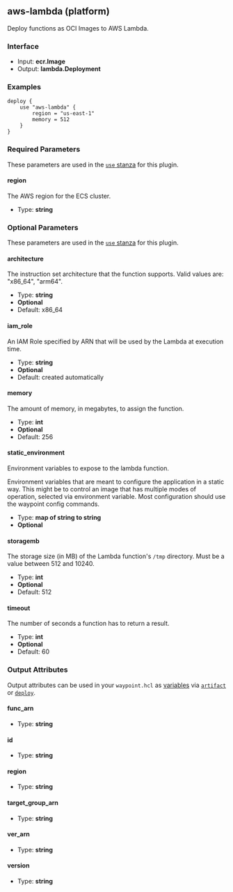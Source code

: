 ## aws-lambda (platform)

Deploy functions as OCI Images to AWS Lambda.

### Interface

- Input: **ecr.Image**
- Output: **lambda.Deployment**

### Examples

```hcl
deploy {
	use "aws-lambda" {
		region = "us-east-1"
		memory = 512
	}
}
```

### Required Parameters

These parameters are used in the [`use` stanza](/docs/waypoint-hcl/use) for this plugin.

#### region

The AWS region for the ECS cluster.

- Type: **string**

### Optional Parameters

These parameters are used in the [`use` stanza](/docs/waypoint-hcl/use) for this plugin.

#### architecture

The instruction set architecture that the function supports. Valid values are: "x86_64", "arm64".

- Type: **string**
- **Optional**
- Default: x86_64

#### iam_role

An IAM Role specified by ARN that will be used by the Lambda at execution time.

- Type: **string**
- **Optional**
- Default: created automatically

#### memory

The amount of memory, in megabytes, to assign the function.

- Type: **int**
- **Optional**
- Default: 256

#### static_environment

Environment variables to expose to the lambda function.

Environment variables that are meant to configure the application in a static way. This might be to control an image that has multiple modes of operation, selected via environment variable. Most configuration should use the waypoint config commands.

- Type: **map of string to string**
- **Optional**

#### storagemb

The storage size (in MB) of the Lambda function's `/tmp` directory. Must be a value between 512 and 10240.

- Type: **int**
- **Optional**
- Default: 512

#### timeout

The number of seconds a function has to return a result.

- Type: **int**
- **Optional**
- Default: 60

### Output Attributes

Output attributes can be used in your `waypoint.hcl` as [variables](/docs/waypoint-hcl/variables) via [`artifact`](/docs/waypoint-hcl/variables/artifact) or [`deploy`](/docs/waypoint-hcl/variables/deploy).

#### func_arn

- Type: **string**

#### id

- Type: **string**

#### region

- Type: **string**

#### target_group_arn

- Type: **string**

#### ver_arn

- Type: **string**

#### version

- Type: **string**
